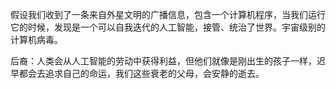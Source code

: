 假设我们收到了一条来自外星文明的广播信息，包含一个计算机程序，当我们运行它的时候，发现是一个可以自我迭代的人工智能，接管、统治了世界。宇宙级别的计算机病毒。

后裔：人类会从人工智能的劳动中获得利益，但他们就像是刚出生的孩子一样，迟早都会去追求自己的命运，我们这些衰老的父母，会安静的逝去。
